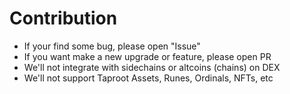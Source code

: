 # Contribution

- If your find some bug, please open "Issue"
- If you want make a new upgrade or feature, please open PR
- We'll not integrate with sidechains or altcoins (chains) on DEX
- We'll not support Taproot Assets, Runes, Ordinals, NFTs, etc
